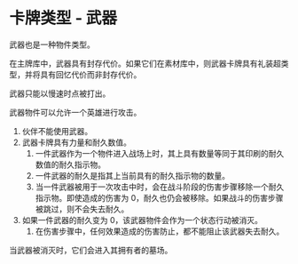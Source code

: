 # 卡牌类型 - 武器

武器也是一种物件类型。

在主牌库中，武器具有封存代价。如果它们在素材库中，则武器卡牌具有礼装超类型，并将具有回忆代价而非封存代价。

武器只能以慢速时点被打出。

武器物件可以允许一个英雄进行攻击。

1. 伙伴不能使用武器。
2. 武器卡牌具有力量和耐久数值。
   1. 一件武器作为一个物件进入战场上时，其上具有数量等同于其印刷的耐久数值的耐久指示物。
   2. 一件武器的耐久是指其上当前具有的耐久指示物的数量。
   3. 当一件武器被用于一次攻击中时，会在战斗阶段的伤害步骤移除一个耐久指示物。即使造成的伤害为 0，耐久也仍会被移除。如果战斗的伤害步骤被跳过，则不会失去耐久。
3. 如果一件武器的耐久变为 0，该武器物件会作为一个状态行动被消灭。
   1. 在伤害步骤中，任何效果造成的伤害防止，都不能阻止该武器失去耐久。

当武器被消灭时，它们会进入其拥有者的墓场。
